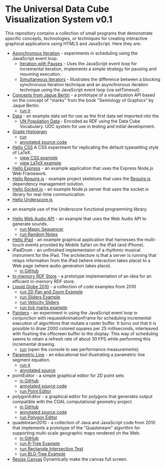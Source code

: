 # The Universal Data Cube Visualization System v0.1

This repository contains a collection of small programs that 
demonstrate specific concepts, technologies, or techniques for creating
interactive graphical applications using HTML5 and JavaScript. Here they are:

 * [Asynchronous Iteration](https://github.com/curran/udcvis/tree/gh-pages/0.1/asyncIteration) - experiments in scheduling using the JavaScript event loop.
   * [Iteration with Pauses](https://github.com/curran/udcvis/blob/gh-pages/0.1/asyncIteration/iterationWithPauses.js) - 
     Uses the JavaScript event loop for incremental iteration, implements a
     simple strategy for pausing and resuming execution.
   * [Simultaneous Iterators](https://github.com/curran/udcvis/blob/gh-pages/0.1/asyncIteration/simultaneousIterators.js) - 
     Illustrates the difference between a blocking synchronous iteration
     technique and an asynchronous iteration technique using the JavaScript
     event loop (via setTimeout).
 * [Concepts from Jaque Bertin](https://github.com/curran/udcvis/tree/gh-pages/0.1/bertin/markExperiments) -
   a prototype of a visualization API based on the concept of
   "marks" from the book "Semiology of Graphics" by Jaque Bertin.
   * [run it](http://curran.github.com/udcvis/0.1/bertin/markExperiments/index.html)
 * [Data](https://github.com/curran/udcvis/tree/gh-pages/0.1/data) - an example data set for use as the first data set imported into the
   * [UN Population Data](https://github.com/curran/udcvis/tree/gh-pages/0.1/udc/UN_Population) - 
   Encoded as RDF using the Data Cube Vocabulary.
 UDC system for use in testing and initial development.
 * [Grade Histogram](https://github.com/curran/udcvis/tree/gh-pages/0.1/gradeHistogram)
   * [run](http://curran.github.com/udcvis/0.1/gradeHistogram/index.html)
   * [annotated source code](http://curran.github.com/udcvis/0.1/gradeHistogram/docs/script.html)
 * [Hello CSS](https://github.com/curran/udcvis/tree/gh-pages/0.1/helloCSS) A
   CSS experiment for replicating the default typesetting style of LaTeX.
   * [view CSS example](http://curran.github.com/udcvis/0.1/helloCSS/)
   * [view LaTeX example](http://curran.github.com/udcvis/0.1/helloCSS/latexSample/document.pdf)
 * [Hello Express](https://github.com/curran/udcvis/tree/gh-pages/0.1/helloExpress) - 
   an example application that uses the Express Node.js Web Framework.
 * [Hello Require.js](https://github.com/curran/udcvis/tree/gh-pages/0.1/helloRequireJS) - 
   example project skeletons that uses the [Require.js](http://requirejs.org/)
   dependency management solution.
 * [Hello Socket.io](https://github.com/curran/udcvis/tree/gh-pages/0.1/helloSocketIO) - 
   an example Node.js server that uses the socket.io library for real-time communication.
 * [Hello Underscore.js](https://github.com/curran/udcvis/tree/gh-pages/0.1/helloUnderscore)
 - an example use of the Underscore functional programming
 library.
 * [Hello Web Audio API](https://github.com/curran/udcvis/tree/gh-pages/0.1/helloWebAudioAPI) - an example that uses the Web Audio API to generate
 sounds.
   * [run Magic Sequencer](http://curran.github.com/udcvis/0.1/helloWebAudioAPI/magicSequencer.html)
   * [run Random Notes](http://curran.github.com/udcvis/0.1/helloWebAudioAPI/randomNotes.html)
 * [Hello iPad](https://github.com/curran/udcvis/tree/gh-pages/0.1/helloiPad) - 
   an example graphical application that harnesses the multi-touch events 
   provided by Mobile Safari on the iPad (and iPhone).
 * iPadDrum - an unfinished implementaion of a rhythmic musical instrument
 for the iPad. The architecture is that a server is running that relays
 information from the iPad (where interaction takes place) to a Web page
 (where audio generation takes place).
   * [in GitHub](https://github.com/curran/udcvis/tree/gh-pages/0.1/iPadDrum)
 * [In-memory RDF Store](https://github.com/curran/udcvis/tree/gh-pages/0.1/inMemoryRDFStore) - a prototype implementation of an idea for an efficient
 in-memory RDF store.
 * [Liquid Globe 2010](https://github.com/curran/udcvis/tree/gh-pages/0.1/liquidGlobe2010) - a collection of code examples from 2010
   * [run 2D Pan and Zoom Example](http://curran.github.com/udcvis/0.1/liquidGlobe2010/liquid-globe-01/2010_11_20_2d_pan_zoom.html)
   * [run Sliders Example](http://curran.github.com/udcvis/0.1/liquidGlobe2010/liquid-globe-02/2010_11_23_Sliders.html)
   * [run Velocity Sliders](http://curran.github.com/udcvis/0.1/liquidGlobe2010/liquid-globe-02/2010_11_27_Sliders_parameterized.html)
   * [run tick marks example](http://curran.github.com/udcvis/0.1/liquidGlobe2010/liquid-globe-02/2010_11_27_tickMarks.html)
 * [Painters](https://github.com/curran/udcvis/tree/gh-pages/0.1/painters) - 
   an experiment in using the JavaScript event loop in conjunction with
   requestAnimationFrame for scheduling incremental execution of algorithms
   that mutate a raster buffer. It turns out that it is possible to draw
   2000 colored squares per 25 milliseconds, interleaved with flushing the 
   offscreen buffer to the display. This way of scheduling seems to retain
   a refresh rate of about 30 FPS while performing this incremental drawing.
   * [run](http://curran.github.com/udcvis/0.1/painters/index.html) (open the
     console to see performance measurements)
 * [Parametric Line](https://github.com/curran/udcvis/tree/gh-pages/0.1/parametricLine) - 
   an educational tool illustrating a parametric line segment equation.
   * [run it](http://curran.github.com/udcvis/0.1/parametricLine/)
   * [annotated source](http://curran.github.com/udcvis/0.1/parametricLine/docs/all-modules.html)
 * pointEditor - a simple graphical editor for 2D point sets
   * [in GitHub](https://github.com/curran/udcvis/tree/gh-pages/0.1/pointEditor)
   * [annotated source code](http://curran.github.com/udcvis/0.1/pointEditor/docs/all-modules.html)
   * [run Point Editor](http://curran.github.com/udcvis/0.1/pointEditor/)
 * polygonEditor - a graphical editor for polygons that generates output
 compatible with the CGAL computational geometry project.
   * [in GitHub](https://github.com/curran/udcvis/tree/gh-pages/0.1/polygonEditor)
   * [annotated source code](http://curran.github.com/udcvis/0.1/polygonEditor/docs/all-modules.html)
   * [run Polygon Editor](http://curran.github.com/udcvis/0.1/polygonEditor/)
 * quadstream2010 - a collection of Java and JavaScript code from 2010 that
 implements a prototype of the "Quadstream" algorithm for supporting 
 multi-scale geographic maps rendered on the Web.
   * [in GitHub](https://github.com/curran/udcvis/tree/gh-pages/0.1/quadstream2010)
   * [run R-Tree Example](http://curran.github.com/udcvis/0.1/quadstream2010/Quadstream00/src/main/webapp/tests/rtree/rtreeTest.html)
   * [run Rectangle Intersection Test](http://curran.github.com/udcvis/0.1/quadstream2010/Quadstream00/src/main/webapp/tests/rtree/rectangleTests.html)
   * [run BLG-Tree Example](http://curran.github.com/udcvis/0.1/quadstream2010/Quadstream00/src/main/webapp/tests/blgtree/BLGTreeTest.html)
 * [Resize Canvas](https://github.com/curran/udcvis/tree/gh-pages/0.1/resizeCanvas) Dynamically make the canvas full screen.
